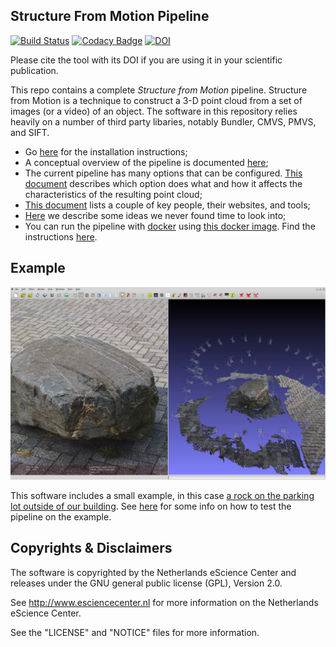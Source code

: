 Structure From Motion Pipeline
------------------------------

[![Build Status](https://travis-ci.org/NLeSC/structure-from-motion.svg?branch=develop)](https://travis-ci.org/NLeSC/structure-from-motion)
[![Codacy Badge](https://api.codacy.com/project/badge/Grade/13ba2c747cde4bc4ba5809873aa40e7d)](https://www.codacy.com/app/sonjageorgievska/structure-from-motion?utm_source=github.com&amp;utm_medium=referral&amp;utm_content=NLeSC/structure-from-motion&amp;utm_campaign=Badge_Grade)
[![DOI](https://zenodo.org/badge/doi/10.5281/zenodo.45937.svg)](http://dx.doi.org/10.5281/zenodo.45937)

Please cite the tool with its DOI if you are using it in your scientific publication.



This repo contains a complete _Structure from Motion_ pipeline. Structure from Motion is a technique to construct a 3-D point cloud from a set of images (or a video) of an object. The software in this repository relies heavily on a number of third party libaries, notably Bundler, CMVS, PMVS, and SIFT.


* Go [here](docs/install-ubuntu-14.10.md) for the installation instructions;
* A conceptual overview of the pipeline is documented [here](docs/structure_from_motion.md);
* The current pipeline has many options that can be configured. [This document](/docs/tuning_guide.md) describes which option does what and how it affects the characteristics of the resulting point cloud;
* [This document](docs/related_work.md) lists a couple of key people, their websites, and tools;
* [Here](docs/ideas.md) we describe some ideas we never found time to look into;
* You can run the pipeline with [docker](https://www.docker.com/) using [this docker image](https://hub.docker.com/r/nlesc/structure-from-motion/). Find the instructions [here](docs/docker.md).




Example
--------

![example-output](docs/images/example-output.png "Example Output")

This software includes a small example, in this case [a rock on the parking lot outside of our building](https://www.google.com/maps/place/52%C2%B021'24.6%22N+4%C2%B057'15.1%22E/@52.356789,4.9542065,49m/data=!3m1!1e3!4m2!3m1!1s0x0:0x0). See [here](docs/example.md) for some info on how to test the pipeline on the example.




Copyrights & Disclaimers
------------------------

The software is copyrighted by the Netherlands eScience Center and 
releases under the GNU general public license (GPL), Version 2.0.

See <http://www.esciencecenter.nl> for more information on the 
Netherlands eScience Center.



See the "LICENSE" and "NOTICE" files for more information. 


